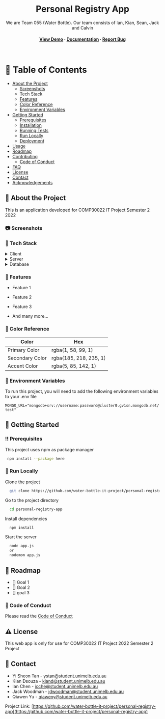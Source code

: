 <div align="center">

  <!-- <img src="public/images/logo-full.png" alt="logo" width="500" height="auto" /> -->
  <h1>Personal Registry App</h1>

  <p>
   We are Team 055 (Water Bottle). Our team consists of Ian, Kian, Sean, Jack and Calvin
  </p>

<h4>
    <a href="https://github.com/water-bottle-it-project/personal-registry-app">View Demo</a>
  <span> · </span>
    <a href="https://github.com/water-bottle-it-project/personal-registry-app">Documentation</a>
  <span> · </span>
    <a href="https://github.com/water-bottle-it-project/personal-registry-app">Report Bug</a>
  </h4>
</div>

<br />

<!-- Table of Contents -->

# :notebook_with_decorative_cover: Table of Contents

- [About the Project](#star2-about-the-project)
  * [Screenshots](#camera-screenshots)
  * [Tech Stack](#space_invader-tech-stack)
  * [Features](#dart-features)
  * [Color Reference](#art-color-reference)
  * [Environment Variables](#key-environment-variables)
- [Getting Started](#toolbox-getting-started)
  * [Prerequisites](#bangbang-prerequisites)
  * [Installation](#gear-installation)
  * [Running Tests](#test_tube-running-tests)
  * [Run Locally](#running-run-locally)
  * [Deployment](#triangular_flag_on_post-deployment)
- [Usage](#eyes-usage)
- [Roadmap](#compass-roadmap)
- [Contributing](#wave-contributing)
  * [Code of Conduct](#scroll-code-of-conduct)
- [FAQ](#grey_question-faq)
- [License](#warning-license)
- [Contact](#handshake-contact)
- [Acknowledgements](#gem-acknowledgements)

<!-- About the Project -->

## :star2: About the Project

This is an application developed for COMP30022 IT Project Semester 2 2022


<!-- Screenshots -->

### :camera: Screenshots

<!-- <div align="center"> 
  <img src="public/images/readme/screenshot-homepage-1.jpg" alt="home-page" />
</div> -->


<!-- TechStack -->

### :space_invader: Tech Stack

<details>
  <summary>Client</summary>
  <ul>
    <li><a href="https://nodejs.org/en/">Node.js</a></li>
  </ul>
</details>

<details>
  <summary>Server</summary>
  <ul>
    <li><a href="https://expressjs.com/">Express.js</a></li>
  </ul>
</details>

<details>
<summary>Database</summary>
  <ul>
    <li><a href="https://www.mongodb.com/">MongoDB</a></li>
  </ul>
</details>


<!-- Features -->

### :dart: Features

- Feature 1

- Feature 2

- Feature 3

- And many more...

<!-- Color Reference -->

### :art: Color Reference

| Color           | Hex                    |
|-----------------|------------------------|
| Primary Color   | rgba(1, 58, 99, 1)     |
| Secondary Color | rgba(185, 218, 235, 1) |
| Accent Color    | rgba(5, 85, 142, 1)    |

<!-- Env Variables -->

### :key: Environment Variables

To run this project, you will need to add the following environment variables to your .env file

`MONGO_URL="mongodb+srv://username:password@cluster0.gv1sn.mongodb.net/test"`

<!-- Getting Started -->

## :toolbox: Getting Started

<!-- Prerequisites -->

### :bangbang: Prerequisites

This project uses npm as package manager

```bash
 npm install --package here
```

<!-- Run Locally -->

### :running: Run Locally

Clone the project

```bash
  git clone https://github.com/water-bottle-it-project/personal-registry-app
```

Go to the project directory

```bash
  cd personal-registry-app
```

Install dependencies

```bash
  npm install
```

Start the server

```bash
  node app.js
  or
  nodemon app.js
```

<!-- Roadmap -->

## :compass: Roadmap

* [] Goal 1
* [] Goal 2
* [] goal 3

<!-- Code of Conduct -->

### :scroll: Code of Conduct

Please read the [Code of Conduct](https://github.com/water-bottle-it-project/personal-registry-app)

<!-- License -->

## :warning: License

This web app is only for use for COMP30022 IT Project 2022 Semester 2 Project


<!-- Contact -->

## :handshake: Contact

- Yi Sheon Tan - ystan@student.unimelb.edu.au
- Kian Dsouza - kiand@student.unimelb.edu.au
- Ian Chen - icche@student.unimelb.edu.au
- Jack Woodman - jdwoodman@student.unimelb.edu.au
- Qiawen Yu - qiaweny@student.unimelb.edu.au

Project
Link: [https://github.com/water-bottle-it-project/personal-registry-app](https://github.com/water-bottle-it-project/personal-registry-app)


